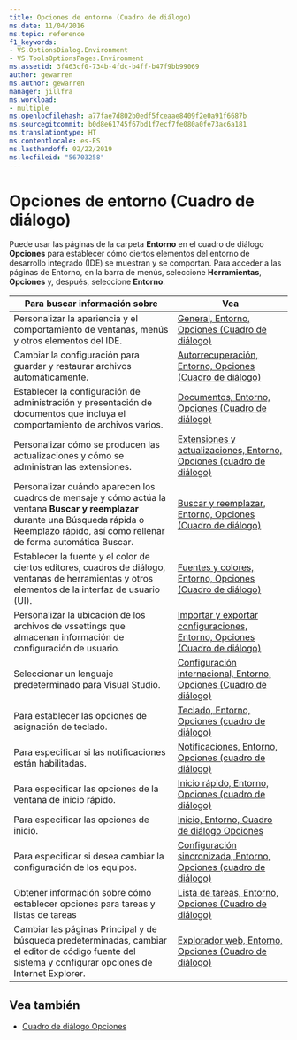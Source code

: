 ```yaml
---
title: Opciones de entorno (Cuadro de diálogo)
ms.date: 11/04/2016
ms.topic: reference
f1_keywords:
- VS.OptionsDialog.Environment
- VS.ToolsOptionsPages.Environment
ms.assetid: 3f463cf0-734b-4fdc-b4ff-b47f9bb99069
author: gewarren
ms.author: gewarren
manager: jillfra
ms.workload:
- multiple
ms.openlocfilehash: a77fae7d802b0edf5fceaae8409f2e0a91f6687b
ms.sourcegitcommit: b0d8e61745f67bd1f7ecf7fe080a0fe73ac6a181
ms.translationtype: HT
ms.contentlocale: es-ES
ms.lasthandoff: 02/22/2019
ms.locfileid: "56703258"
---
```

# <a name="environment-options-dialog-box"></a>Opciones de entorno (Cuadro de diálogo)

Puede usar las páginas de la carpeta **Entorno** en el cuadro de diálogo **Opciones** para establecer cómo ciertos elementos del entorno de desarrollo integrado (IDE) se muestran y se comportan. Para acceder a las páginas de Entorno, en la barra de menús, seleccione **Herramientas**, **Opciones** y, después, seleccione **Entorno**.

|Para buscar información sobre|Vea|
| - |---------|
|Personalizar la apariencia y el comportamiento de ventanas, menús y otros elementos del IDE.|[General, Entorno, Opciones (Cuadro de diálogo)](../../ide/reference/general-environment-options-dialog-box.md)|
|Cambiar la configuración para guardar y restaurar archivos automáticamente.|[Autorrecuperación, Entorno, Opciones (Cuadro de diálogo)](../../ide/reference/autorecover-environment-options-dialog-box.md)|
|Establecer la configuración de administración y presentación de documentos que incluya el comportamiento de archivos varios.|[Documentos, Entorno, Opciones (Cuadro de diálogo)](../../ide/reference/documents-environment-options-dialog-box.md)|
|Personalizar cómo se producen las actualizaciones y cómo se administran las extensiones.|[Extensiones y actualizaciones, Entorno, Opciones (cuadro de diálogo)](../../ide/reference/extensions-and-updates-environment-options-dialog-box.md)|
|Personalizar cuándo aparecen los cuadros de mensaje y cómo actúa la ventana **Buscar y reemplazar** durante una Búsqueda rápida o Reemplazo rápido, así como rellenar de forma automática Buscar.|[Buscar y reemplazar, Entorno, Opciones (Cuadro de diálogo)](../../ide/reference/find-and-replace-environment-options-dialog-box.md)|
|Establecer la fuente y el color de ciertos editores, cuadros de diálogo, ventanas de herramientas y otros elementos de la interfaz de usuario (UI).|[Fuentes y colores, Entorno, Opciones (Cuadro de diálogo)](../../ide/reference/fonts-and-colors-environment-options-dialog-box.md)|
|Personalizar la ubicación de los archivos de vssettings que almacenan información de configuración de usuario.|[Importar y exportar configuraciones, Entorno, Opciones (Cuadro de diálogo)](../../ide/reference/import-and-export-settings-environment-options-dialog-box.md)|
|Seleccionar un lenguaje predeterminado para Visual Studio.|[Configuración internacional, Entorno, Opciones (Cuadro de diálogo)](../../ide/reference/international-settings-environment-options-dialog-box.md)|
|Para establecer las opciones de asignación de teclado.|[Teclado, Entorno, Opciones (cuadro de diálogo)](../../ide/reference/keyboard-environment-options-dialog-box.md)|
|Para especificar si las notificaciones están habilitadas.|[Notificaciones, Entorno, Opciones (cuadro de diálogo)](../../ide/reference/notifications-environment-options-dialog-box.md)|
|Para especificar las opciones de la ventana de inicio rápido.|[Inicio rápido, Entorno, Opciones (cuadro de diálogo)](../../ide/reference/quick-launch-environment-options-dialog-box.md)|
|Para especificar las opciones de inicio.|[Inicio, Entorno, Cuadro de diálogo Opciones](../../ide/reference/startup-environment-options-dialog-box.md)|
|Para especificar si desea cambiar la configuración de los equipos.|[Configuración sincronizada, Entorno, Opciones (cuadro de diálogo)](../../ide/reference/accounts-environment-options-dialog-box.md)|
|Obtener información sobre cómo establecer opciones para tareas y listas de tareas|[Lista de tareas, Entorno, Opciones (Cuadro de diálogo)](../../ide/reference/task-list-environment-options-dialog-box.md)|
|Cambiar las páginas Principal y de búsqueda predeterminadas, cambiar el editor de código fuente del sistema y configurar opciones de Internet Explorer.|[Explorador web, Entorno, Opciones (Cuadro de diálogo)](../../ide/reference/web-browser-environment-options-dialog-box.md)|

## <a name="see-also"></a>Vea también

- [Cuadro de diálogo Opciones](../../ide/reference/options-dialog-box-visual-studio.md)